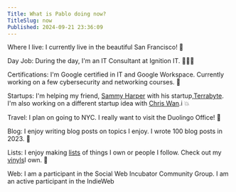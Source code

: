 ```yaml
---
Title: What is Pablo doing now?
TitleSlug: now
Published: 2024-09-21 23:36:09
---
```

Where I live: I currently live in the beautiful San Francisco! &#127750;

Day Job: During the day, I'm an IT Consultant at Ignition IT. &#129489;&#127998;&#8205;&#128187; 

Certifications: I'm Google certified in IT and Google Workspace. Currently working on a few cybersecurity and networking courses. &#128295;

Startups: I'm helping my friend, [Sammy Harper](https://www.sammyharper.com/) with his startup,[Terrabyte](https://www.terrabyte.eco/). I'm also working on a different startup idea with [Chris Wan](https://www.chriswan.me/#/).i &#128165;

Travel: I plan on going to NYC. I really want to visit the Duolingo Office! &#129417;

Blog: I enjoy writing blog posts on topics I enjoy. I wrote 100 blog posts in 2023. &#128221;

Lists: I enjoy making [lists](https://lifeofpablo.com/lists/) of things I own or people I follow. Check out my [vinyls](https://lifeofpablo.com/lists/vinyls)I own. &#128220;

Web: I am a participant in the Social Web Incubator Community Group. I am an active participant in the IndieWeb



